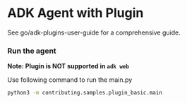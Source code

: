 # ADK Agent with Plugin

See go/adk-plugins-user-guide for a comprehensive guide.

### Run the agent

**Note: Plugin is NOT supported in `adk web`**

Use following command to run the main.py

```bash
python3 -m contributing.samples.plugin_basic.main
```